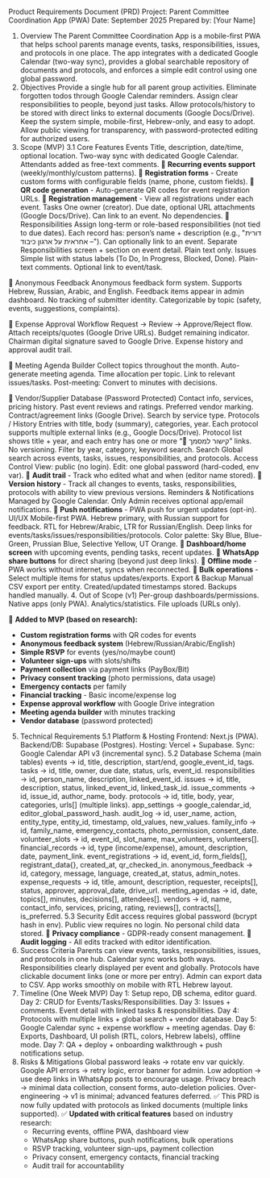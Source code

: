 Product Requirements Document (PRD)
Project: Parent Committee Coordination App (PWA)
Date: September 2025
Prepared by: [Your Name]
1. Overview
The Parent Committee Coordination App is a mobile-first PWA that helps school parents manage events, tasks, responsibilities, issues, and protocols in one place.
The app integrates with a dedicated Google Calendar (two-way sync), provides a global searchable repository of documents and protocols, and enforces a simple edit control using one global password.
2. Objectives
Provide a single hub for all parent group activities.
Eliminate forgotten todos through Google Calendar reminders.
Assign clear responsibilities to people, beyond just tasks.
Allow protocols/history to be stored with direct links to external documents (Google Docs/Drive).
Keep the system simple, mobile-first, Hebrew-only, and easy to adopt.
Allow public viewing for transparency, with password-protected editing for authorized users.
3. Scope (MVP)
3.1 Core Features
Events
Title, description, date/time, optional location.
Two-way sync with dedicated Google Calendar.
Attendants added as free-text comments.
📌 **Recurring events support** (weekly/monthly/custom patterns).
📌 **Registration forms** - Create custom forms with configurable fields (name, phone, custom fields).
📌 **QR code generation** - Auto-generate QR codes for event registration URLs.
📌 **Registration management** - View all registrations under each event.
Tasks
One owner (creator).
Due date, optional URL attachments (Google Docs/Drive).
Can link to an event.
No dependencies.
📌 Responsibilities
Assign long-term or role-based responsibilities (not tied to due dates).
Each record has: person’s name + description (e.g., "דורית – אחראית על ארגון כיבוד").
Can optionally link to an event.
Separate Responsibilities screen + section on event detail.
Plain text only.
Issues
Simple list with status labels (To Do, In Progress, Blocked, Done).
Plain-text comments.
Optional link to event/task.

📌 Anonymous Feedback
Anonymous feedback form system.
Supports Hebrew, Russian, Arabic, and English.
Feedback items appear in admin dashboard.
No tracking of submitter identity.
Categorizable by topic (safety, events, suggestions, complaints).

📌 Expense Approval Workflow
Request → Review → Approve/Reject flow.
Attach receipts/quotes (Google Drive URLs).
Budget remaining indicator.
Chairman digital signature saved to Google Drive.
Expense history and approval audit trail.

📌 Meeting Agenda Builder
Collect topics throughout the month.
Auto-generate meeting agenda.
Time allocation per topic.
Link to relevant issues/tasks.
Post-meeting: Convert to minutes with decisions.

📌 Vendor/Supplier Database (Password Protected)
Contact info, services, pricing history.
Past event reviews and ratings.
Preferred vendor marking.
Contract/agreement links (Google Drive).
Search by service type.
Protocols / History
Entries with title, body (summary), categories, year.
Each protocol supports multiple external links (e.g., Google Docs/Drive).
Protocol list shows title + year, and each entry has one or more “🔗 קישור למסמך” links.
No versioning.
Filter by year, category, keyword search.
Search
Global search across events, tasks, issues, responsibilities, and protocols.
Access Control
View: public (no login).
Edit: one global password (hard-coded, env var).
📌 **Audit trail** - Track who edited what and when (editor name stored).
📌 **Version history** - Track all changes to events, tasks, responsibilities, protocols with ability to view previous versions.
Reminders & Notifications
Managed by Google Calendar.
Only Admin receives optional app/email notifications.
📌 **Push notifications** - PWA push for urgent updates (opt-in).
UI/UX
Mobile-first PWA.
Hebrew primary, with Russian support for feedback.
RTL for Hebrew/Arabic, LTR for Russian/English.
Deep links for events/tasks/issues/responsibilities/protocols.
Color palette: Sky Blue, Blue-Green, Prussian Blue, Selective Yellow, UT Orange.
📌 **Dashboard/home screen** with upcoming events, pending tasks, recent updates.
📌 **WhatsApp share buttons** for direct sharing (beyond just deep links).
📌 **Offline mode** - PWA works without internet, syncs when reconnected.
📌 **Bulk operations** - Select multiple items for status updates/exports.
Export & Backup
Manual CSV export per entity.
Created/updated timestamps stored.
Backups handled manually.
4. Out of Scope (v1)
Per-group dashboards/permissions.
Native apps (only PWA).
Analytics/statistics.
File uploads (URLs only).

📌 **Added to MVP (based on research):**
- **Custom registration forms** with QR codes for events
- **Anonymous feedback system** (Hebrew/Russian/Arabic/English)
- **Simple RSVP** for events (yes/no/maybe count)
- **Volunteer sign-ups** with slots/shifts
- **Payment collection** via payment links (PayBox/Bit)
- **Privacy consent tracking** (photo permissions, data usage)
- **Emergency contacts** per family
- **Financial tracking** - Basic income/expense log
- **Expense approval workflow** with Google Drive integration
- **Meeting agenda builder** with minutes tracking
- **Vendor database** (password protected)
5. Technical Requirements
5.1 Platform & Hosting
Frontend: Next.js (PWA).
Backend/DB: Supabase (Postgres).
Hosting: Vercel + Supabase.
Sync: Google Calendar API v3 (incremental sync).
5.2 Database Schema (main tables)
events → id, title, description, start/end, google_event_id, tags.
tasks → id, title, owner, due date, status, urls, event_id.
responsibilities → id, person_name, description, linked_event_id.
issues → id, title, description, status, linked_event_id, linked_task_id.
issue_comments → id, issue_id, author_name, body.
protocols → id, title, body, year, categories, urls[] (multiple links).
app_settings → google_calendar_id, editor_global_password_hash.
audit_log → id, user_name, action, entity_type, entity_id, timestamp, old_values, new_values.
family_info → id, family_name, emergency_contacts, photo_permission, consent_date.
volunteer_slots → id, event_id, slot_name, max_volunteers, volunteers[].
financial_records → id, type (income/expense), amount, description, date, payment_link.
event_registrations → id, event_id, form_fields[], registrant_data{}, created_at, qr_checked_in.
anonymous_feedback → id, category, message, language, created_at, status, admin_notes.
expense_requests → id, title, amount, description, requester, receipts[], status, approver, approval_date, drive_url.
meeting_agendas → id, date, topics[], minutes, decisions[], attendees[].
vendors → id, name, contact_info, services, pricing, rating, reviews[], contracts[], is_preferred.
5.3 Security
Edit access requires global password (bcrypt hash in env).
Public view requires no login.
No personal child data stored.
📌 **Privacy compliance** - GDPR-ready consent management.
📌 **Audit logging** - All edits tracked with editor identification.
6. Success Criteria
Parents can view events, tasks, responsibilities, issues, and protocols in one hub.
Calendar sync works both ways.
Responsibilities clearly displayed per event and globally.
Protocols have clickable document links (one or more per entry).
Admin can export data to CSV.
App works smoothly on mobile with RTL Hebrew layout.
7. Timeline (One Week MVP)
Day 1: Setup repo, DB schema, editor guard.
Day 2: CRUD for Events/Tasks/Responsibilities.
Day 3: Issues + comments. Event detail with linked tasks & responsibilities.
Day 4: Protocols with multiple links + global search + vendor database.
Day 5: Google Calendar sync + expense workflow + meeting agendas.
Day 6: Exports, Dashboard, UI polish (RTL, colors, Hebrew labels), offline mode.
Day 7: QA + deploy + onboarding walkthrough + push notifications setup.
8. Risks & Mitigations
Global password leaks → rotate env var quickly.
Google API errors → retry logic, error banner for admin.
Low adoption → use deep links in WhatsApp posts to encourage usage.
Privacy breach → minimal data collection, consent forms, auto-deletion policies.
Over-engineering → v1 is minimal; advanced features deferred.
✅ This PRD is now fully updated with protocols as linked documents (multiple links supported).
✅ **Updated with critical features** based on industry research:
   - Recurring events, offline PWA, dashboard view
   - WhatsApp share buttons, push notifications, bulk operations
   - RSVP tracking, volunteer sign-ups, payment collection
   - Privacy consent, emergency contacts, financial tracking
   - Audit trail for accountability